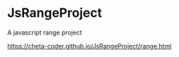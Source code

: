 # JsRangeProject
A javascript range project

https://cheta-coder.github.io/JsRangeProject/range.html
